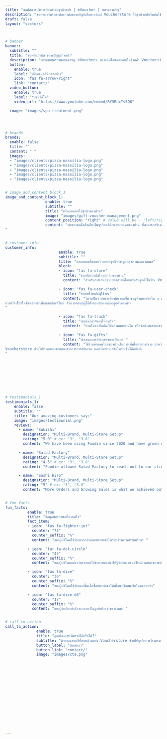 ```yaml
---
title: "ซอฟต์แวร์บริหารบัตรกำนัลธุรกิจสปา | eVoucher | บัตรของขวัญ"
description: "ซอฟต์แวร์บริหารบัตรกำนัลของขวัญอิเล็กทรอนิกส์ Voucherstore ให้ธุรกิจสปาเริ่มต้นใช้งานง่ายๆ เพียงสร้างร้านค้าออนไลน์ เสนอขาย จัดส่ง รับแลกบัตรกำนัลได้อย่างปลอดภัย"
draft: false
layout: "sectors"



# banner
banner:
  subtitle: ""
  title: "ซอฟต์แวร์บัตรของขวัญธุรกิจสปา"
  description: "การขายบัตรกำนัลของขวัญ eVouchers ทางออนไลน์และภายในร้านค้า Voucherstore เป็นระบบจัดการบัตรกำนัลที่สมบูรณ์แบบ เหมาะสำหรับธุรกิจสปา ธุรกิจคลิกนิก ธุรกิจดูแลสุขภาพและเวลเนส"
  button:
    enable: true
    label: "เยี่ยมชมคลินิกตัวอย่าง"
    icon: "fas fa-arrow-right"
    link: "contact/"
  video_button:
    enable: true
    label: "รับชมวิดีโอ"
    video_url: "https://www.youtube.com/embed/RYSRdcTv5Q8"

  image: "images/spa-treatment.png"




# brands
brands:
  enable: false
  title: ""
  content: " "
  images:
  - "images/clients/pizza-massilia-logo.png"
  - "images/clients/pizza-massilia-logo.png"
  - "images/clients/pizza-massilia-logo.png"
  - "images/clients/pizza-massilia-logo.png"
  - "images/clients/pizza-massilia-logo.png"


# image_and_content_block_1
image_and_content_block_1:
                  enable: true
                  subtitle: ""
                  title: "เพิ่มยอดขายให้ธุรกิจของท่าน"
                  image: "images/gift-voucher-management.png"
                  content_position: "right" # Value will be - "left/right"
                  content: "บัตรกำนัลคือสิ่งเดียวในธุรกิจคลินิกและเวลเนสของท่าน ที่สามารถสร้างกำไรได้มากที่สุดในเวลานี้ ด้วยการชำระเงินเต็มจำนวนและชำระเงินล่วงหน้า โดยส่วนมากพบเพียง 85% ที่ถูกนำมารับแลกจากมูลค่าที่ขายไปทั้งหมด และส่วนต่างที่เหลือจากการไม่ได้นำมารับแลกก็จะกลายเป็นรายได้ของท่านทั้งหมด!<br><br>ที่ผ่านมาเมื่อธุรกิจต้องการขายบัตรกำนัล นั้นไม่ใช่เรื่องง่าย! ไม่ว่าจะเป็นการจัดเก็บข้อมูลใน spreadsheets การรับแลก หรือ ประสบการณ์สั่งซื้อที่ยุ่งยากสําหรับลูกค้าของท่าน สิ่งเหล่านี้เป็นการลดทอนคุณค่าการขายบัตรกำนัลที่จะเพิ่มรายได้ให้กับธุรกิจ<br><br>เราสร้าง Voucherstore เพื่อให้การขายบัตรกํานัลนั้นเป็นเรื่องง่าย ต้นทุนต่ำ มีความปลอดภัยสูง และสร้างกําไรให้กับธุรกิจคลินิก ธุรกิจการดูแลสุขภาพและเวลเนสของท่าน
"


# customer_info
customer_info:
                        enable: true
                        subtitle: ""
                        title: "ออกแบบเพื่อตอบโจทย์ต่อธุรกิจการดูแลสุขภาพและเวลเนส"
                        block:
                        - icon: "fas fa-store"
                          title: "ขายบัตรกำนัลในคลิกนิกของท่าน"
                          content: "สำหรับการเสนอขายบัตรกำนัลโดยตรงกับลูกค้าในร้าน Voucherstore มีโหมดสำหรับการขายหน้าร้าน ซึ่งช่วยให้คลิกนิกสร้างบัตรกำนัลในขณะนั้น และสามารถรับเงินสด หรือ โอนเงินผ่านธนาคาร"

                        - icon: "fas fa-user-check"
                          title: "ระบบที่ง่ายต่อผู้ใช้งาน"
                          content: "ไม่จำเป็นว่าท่านจะต้องมีความเชี่ยวชาญด้านเทคนิคใด ๆ เพราะ Voucherstore ให้การเริ่มต้นใช้งาน
การสร้างโปรโมชั่นและการเพิ่มผลิตภัณฑ์ใหม่ นั้นง่ายต่อทุกผู้ใช้ทั้งต่อพนักงานและลูกค้าของท่าน
"

                        - icon: "fas fa-truck"
                          title: "ดำเนินการจัดส่งให้สำเร็จ"
                          content: "ท่านไม่จำเป็นต้องใช้ความพยายามใด เพื่อจัดส่งบัตรของขวัญและบัตรกำนัลอิเล็กทรอนิกส์อีกต่อไป Voucherstore เป็นผู้จัดการทุกด้านของการปฏิบัติตามข้อกำหนดการจัดส่งไปยังลูกค้าแทนท่าน"

                        - icon: "fas fa-gifts"
                          title: "นำเสนอการอัพเกรดของแพ็คเกจ "
                          content: "ใช้ร้านค้าออนไลน์ของท่านในการเพิ่มโอกาสการขาย ระหว่างผลิตภัณฑ์หรือบริการอื่น ๆ (cross-sell)
Voucherstore ช่วยให้ท่านสามารถแสดงรายการการอัปเกรด และเพิ่มส่วนเสริมในรถเข็นได้อย่างดี
"









# testimonials_1
testimonials_1:
    enable: false
    subtitle: ""
    title: "Our amazing customers say:"
    image: "images/testimonial.png"
    reviews:
      - name: "Sukishi"
        designation: "Multi-Brand, Multi-Store Setup"
        rating: "5.0" # ex: "3", "3.8"
        content: "We have been using Foodie since 2020 and have grown our direct delivery channels immensely. Foodie really allows direct customer engagement across LINE, Facebook and Web allowing us to see where are customers really are."

      - name: "Salad Factory"
        designation: "Multi-Brand, Multi-Store Setup"
        rating: "4.5" # ex: "3", "3.8"
        content: "Foodie allowed Salad Factory to reach out to our clients in LINE and Facebook and helped create a central customer database. Using this advantage, we recently started another brand on Foodie to cross sell into our existing customers"

      - name: "Sushi Hiro"
        designation: "Multi-Brand, Multi-Store Setup"
        rating: "5" # ex: "3", "3.8"
        content: "More Orders and Growing Sales is what we achieved out of using Foodie in the last year. They have bee super helpful with pointing out bottlenecks in our operations which allows us to scale better across many stores."


# fun facts
fun_facts:
          enable: true
          title: "ข้อมูลบัตรกำนัลที่น่าสนใจ"
          fact_item:
          - icon: "fas fa-fighter-jet"
            counter: "73"
            counter_suffix: "%"
            content: "ของผู้บริโภคใช้จ่ายมากกว่ายอดบัตรกำนัลในระหว่างการเข้ารับบริการ "

          - icon: "far fa-dot-circle"
            counter: "45"
            counter_suffix: "%"
            content: "ของผู้บริโภคกล่าวว่าพวกเขาได้รับการแนะนำให้รู้จักกับแบรนด์ใหม่ผ่านบัตรของขวัญ"

          - icon: "fas fa-dice"
            counter: "36"
            counter_suffix: "%"
            content: "ของผู้บริโภคใช้จ่ายมากขึ้นเมื่อซื้อบัตรกำนัลให้เพื่อนหรือสมาชิกในครอบครัว"

          - icon: "fas fa-dice-d6"
            counter: "17"
            counter_suffix: "%"
            content: "ของผู้รับบัตรกำนัลจะกลายเป็นลูกค้าประจำของร้านค้า "


# call_to_action
call_to_action:
              enable: true
              title: "คุณต้องการเพิ่มรายได้หรือไม่?"
              subtitle: "ด้วยคุณสมบัติที่ครบถ้วนของ Voucherstore ช่วยให้ธุรกิจการโรงแรม คลินิกเสริมความงาม สปา ร้านอาหาร กอล์ฟและกิจกรรมนันทนาการในประเทศไทย ให้มีระบบบริหารบัตรกำนัลและบัตรกำนัลของขวัญอิเล็กทรอนิกส์ (eVouchers) ที่เป็นมาตรฐานสากลและมีความปลอดภัยสูงเป็นตัวปรับกลยุทธ์การขายอย่างถาว"
              button_label: "ติดต่อเรา"
              button_link: "contact/"
              image: "images/cta.png"

















---
```

